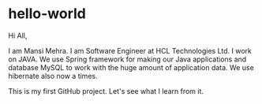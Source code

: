 # hello-world
Hi All,


I am Mansi Mehra. I am Software Engineer at HCL Technologies Ltd. I work on JAVA.
We use Spring framework for making our Java applications and database MySQL to work with the huge amount of application data.
We use hibernate also now a times.

This is my first GitHub project. Let's see what I learn from it.

